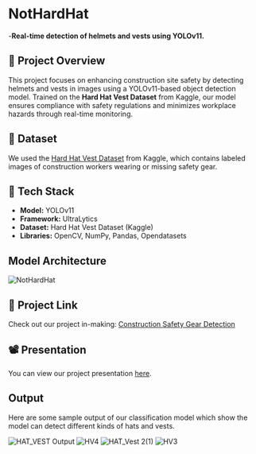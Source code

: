 
# NotHardHat

-**Real-time detection of helmets and vests using YOLOv11.**

## 📌 Project Overview
This project focuses on enhancing construction site safety by detecting helmets and vests in images using a YOLOv11-based object detection model. Trained on the **Hard Hat Vest Dataset** from Kaggle, our model ensures compliance with safety regulations and minimizes workplace hazards through real-time monitoring.

## 📂 Dataset
We used the [Hard Hat Vest Dataset](https://www.kaggle.com/datasets/muhammetzahitaydn/hardhat-vest-dataset-v3) from Kaggle, which contains labeled images of construction workers wearing or missing safety gear.

## 🚀 Tech Stack
- **Model:** YOLOv11
- **Framework:** UltraLytics
- **Dataset:** Hard Hat Vest Dataset (Kaggle)
- **Libraries:** OpenCV, NumPy, Pandas, Opendatasets


## Model Architecture
![NotHardHat](https://github.com/user-attachments/assets/beb86c57-4de9-4d54-bea0-40bd60b3bbbd)

## 🔗 Project Link
Check out our project in-making: [Construction Safety Gear Detection](https://colab.research.google.com/drive/1LC3lw9jm_dnN7dOl0B1ANpI4jbAxj5RV?usp=sharing)

## 📽 Presentation
You can view our project presentation [here](https://docs.google.com/presentation/d/1Oy-xLKRk34pYRC-mcaA3x2VjKPfU31MS4UnsnjsPcOs/edit#slide=id.gd251bb473_0_600).

## Output
Here are some sample output of our classification model which show the model can detect different kinds of hats and vests.

![HAT_VEST Output](https://github.com/user-attachments/assets/1170e201-cf00-4403-94a1-3af792f0291d)            ![HV4](https://github.com/user-attachments/assets/132e2afa-0015-4288-88f4-be1fab8808ea)
          ![HAT_Vest 2(1)](https://github.com/user-attachments/assets/fa6ad14c-f710-4c29-a02a-32e786ed0287)            ![HV3](https://github.com/user-attachments/assets/f33c2ed1-a36b-4a0a-8592-3521ffb750a3)



   




